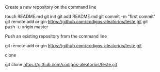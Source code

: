 Create a new repository on the command line

touch README.md
git init
git add README.md
git commit -m "first commit"
git remote add origin https://github.com/codigos-aleatorios/teste.git
git push -u origin master

Push an existing repository from the command line

git remote add origin https://github.com/codigos-aleatorios/teste.git

clone

git clone https://github.com/codigos-aleatorios/teste.git